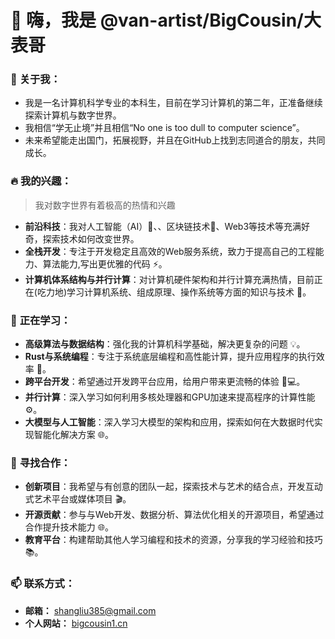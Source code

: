 # 👋 嗨，我是 @van-artist/BigCousin/大表哥

### 👀 **关于我：**
- 我是一名计算机科学专业的本科生，目前在学习计算机的第二年，正准备继续探索计算机与数字世界。  
- 我相信“学无止境”并且相信“No one is too dull to computer science”。  
- 未来希望能走出国门，拓展视野，并且在GitHub上找到志同道合的朋友，共同成长。

### 🔥 **我的兴趣：**
>我对数字世界有着极高的热情和兴趣
- **前沿科技**：我对人工智能（AI）🤖、、区块链技术🔗、Web3等技术等充满好奇，探索技术如何改变世界。  
- **全栈开发**：专注于开发稳定且高效的Web服务系统，致力于提高自己的工程能力、算法能力,写出更优雅的代码 ⚡。  
- **计算机体系结构与并行计算**：对计算机硬件架构和并行计算充满热情，目前正在(吃力地)学习计算机系统、组成原理、操作系统等方面的知识与技术 🔧。

### 🌱 **正在学习：**
- **高级算法与数据结构**：强化我的计算机科学基础，解决更复杂的问题 💡。  
- **Rust与系统编程**：专注于系统底层编程和高性能计算，提升应用程序的执行效率 🚀。  
- **跨平台开发**：希望通过开发跨平台应用，给用户带来更流畅的体验 📱💻。  
- **并行计算**：深入学习如何利用多核处理器和GPU加速来提高程序的计算性能 ⚙️。
- **大模型与人工智能**：深入学习大模型的架构和应用，探索如何在大数据时代实现智能化解决方案 🌐。  

### 💞️ **寻找合作：**
- **创新项目**：我希望与有创意的团队一起，探索技术与艺术的结合点，开发互动式艺术平台或媒体项目 🎬。  
- **开源贡献**：参与与Web开发、数据分析、算法优化相关的开源项目，希望通过合作提升技术能力 🌐。  
- **教育平台**：构建帮助其他人学习编程和技术的资源，分享我的学习经验和技巧 📚。

### 📫 **联系方式：**
- **邮箱：** shangliu385@gmail.com  
- **个人网站：** [bigcousin1.cn](https://bigcousin1.cn)
